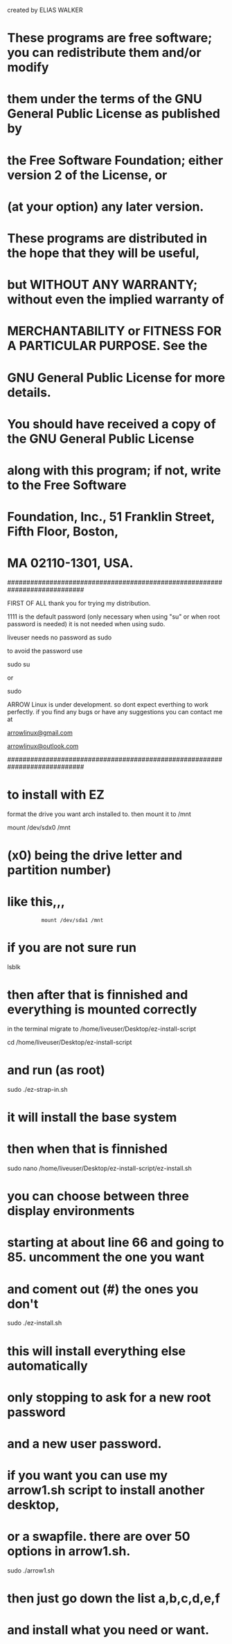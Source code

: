 created by ELIAS WALKER 
# 
# These programs are free software; you can redistribute them and/or modify
# them under the terms of the GNU General Public License as published by
# the Free Software Foundation; either version 2 of the License, or
# (at your option) any later version.
# 
# These programs are distributed in the hope that they will be useful,
# but WITHOUT ANY WARRANTY; without even the implied warranty of
# MERCHANTABILITY or FITNESS FOR A PARTICULAR PURPOSE.  See the
# GNU General Public License for more details.
# 
# You should have received a copy of the GNU General Public License
# along with this program; if not, write to the Free Software
# Foundation, Inc., 51 Franklin Street, Fifth Floor, Boston,
# MA 02110-1301, USA.

############################################################################

FIRST OF ALL
thank you for trying my distribution.



1111 is the default password (only necessary when using "su" or when root password is needed)
it is not needed when using sudo.

liveuser needs no password as sudo

to avoid the password use

sudo su

or

sudo


ARROW Linux is under development. so dont expect everthing to work perfectly. 
if you find any bugs or have any suggestions you can contact me at 

arrowlinux@gmail.com

arrowlinux@outlook.com

############################################################################

# to install with EZ
format the drive you want arch installed to.
then mount it to /mnt

mount /dev/sdx0 /mnt

# (x0) being the drive letter and partition number)
# like this,,,
               mount /dev/sda1 /mnt

# if you are not sure run
lsblk 



# then after that is finnished and everything is mounted correctly


in the terminal migrate to /home/liveuser/Desktop/ez-install-script

cd /home/liveuser/Desktop/ez-install-script

# and run (as root) 

sudo ./ez-strap-in.sh

# it will install the base system 

# then when that is finnished

sudo nano /home/liveuser/Desktop/ez-install-script/ez-install.sh


# you can choose between three display environments
# starting at about line 66 and going to 85. uncomment the one you want 
# and coment out (#) the ones you don't

sudo ./ez-install.sh

# this will install everything else automatically
# only stopping to ask for a new root password
# and a new user password.


# if you want you can use my arrow1.sh script to install another desktop,
# or a swapfile. there are over 50 options in arrow1.sh. 

sudo ./arrow1.sh

# then just go down the list a,b,c,d,e,f
# and install what you need or want.
